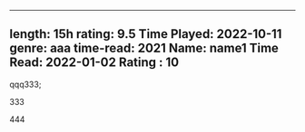 
---
length: 15h
rating: 9.5
Time Played: 2022-10-11 
genre: aaa
time-read: 2021
Name: name1
Time Read: 2022-01-02
Rating : 10
---

qqq333;

333


444